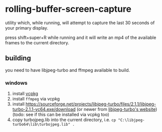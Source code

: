 # rolling-buffer-screen-capture

utility which, while running, will attempt to capture the last 30 seconds of your primary display.

press shift+super+R while running and it will write an mp4 of the available frames to the current directory.

## building

you need to have libjpeg-turbo and ffmpeg available to build.

### windows

1. install [vcpkg](https://vcpkg.io/en/getting-started.html)
2. install `ffmpeg` via vcpkg
3. install https://sourceforge.net/projects/libjpeg-turbo/files/2.1.1/libjpeg-turbo-2.1.1-vc64.exe/download (or newer from [libjpeg-turbo's website](https://libjpeg-turbo.org/)) (todo: see if this can be installed via vcpkg too)
4. copy turbojpeg.lib into the current directory, i.e. `cp "C:\libjpeg-turbo64\lib\turbojpeg.lib" .`
